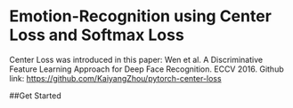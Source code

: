 # Emotion-Recognition using Center Loss and Softmax Loss

Center Loss was introduced in this paper: Wen et al. A Discriminative Feature Learning Approach for Deep Face Recognition. ECCV 2016.
Github link: https://github.com/KaiyangZhou/pytorch-center-loss

##Get Started




